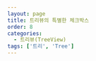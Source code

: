 ```yaml
---
layout: page
title: 트리뷰의 특별한 체크박스
order: 8
categories:
  - 트리뷰(TreeView)
tags: ['트리', 'Tree']
---
```

